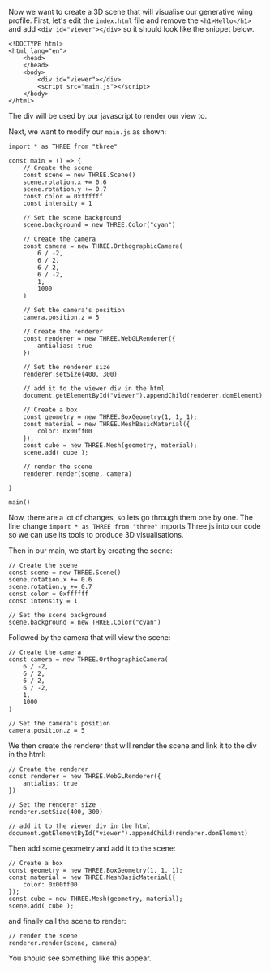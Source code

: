 Now we want to create a 3D scene that will visualise our generative wing profile. First, let's edit the `index.html` file and remove the `<h1>Hello</h1>` and add `<div id="viewer"></div>` so it should look like the snippet below.

```
<!DOCTYPE html>
<html lang="en">
	<head>
	</head>
	<body>
		<div id="viewer"></div>
		<script src="main.js"></script>
	</body>
</html>
```

The div will be used by our javascript to render our view to.

Next, we want to modify our `main.js` as shown:

```
import * as THREE from "three"

const main = () => {
	// Create the scene
	const scene = new THREE.Scene()
	scene.rotation.x += 0.6
	scene.rotation.y += 0.7
	const color = 0xffffff
	const intensity = 1

	// Set the scene background
	scene.background = new THREE.Color("cyan")

	// Create the camera
	const camera = new THREE.OrthographicCamera(
		6 / -2,
		6 / 2,
		6 / 2,
		6 / -2,
		1,
		1000
	)

	// Set the camera's position
	camera.position.z = 5

	// Create the renderer
	const renderer = new THREE.WebGLRenderer({
		antialias: true
	})

	// Set the renderer size
	renderer.setSize(400, 300)

	// add it to the viewer div in the html
	document.getElementById("viewer").appendChild(renderer.domElement)

	// Create a box
	const geometry = new THREE.BoxGeometry(1, 1, 1);
	const material = new THREE.MeshBasicMaterial({
		color: 0x00ff00
	});
	const cube = new THREE.Mesh(geometry, material);
	scene.add( cube );

	// render the scene
	renderer.render(scene, camera)

}

main()
```

Now, there are a lot of changes, so lets go through them one by one. The line change `import * as THREE from "three"` imports Three.js into our code so we can use its tools to produce 3D visualisations.

Then in our main, we start by creating the scene:

```
// Create the scene
const scene = new THREE.Scene()
scene.rotation.x += 0.6
scene.rotation.y += 0.7
const color = 0xffffff
const intensity = 1

// Set the scene background
scene.background = new THREE.Color("cyan")
```

Followed by the camera that will view the scene:

```
// Create the camera
const camera = new THREE.OrthographicCamera(
	6 / -2,
	6 / 2,
	6 / 2,
	6 / -2,
	1,
	1000
)

// Set the camera's position
camera.position.z = 5
```

We then create the renderer that will render the scene and link it to the div in the html:

```
// Create the renderer
const renderer = new THREE.WebGLRenderer({
	antialias: true
})

// Set the renderer size
renderer.setSize(400, 300)

// add it to the viewer div in the html
document.getElementById("viewer").appendChild(renderer.domElement)
```

Then add some geometry and add it to the scene:

```
// Create a box
const geometry = new THREE.BoxGeometry(1, 1, 1);
const material = new THREE.MeshBasicMaterial({
	color: 0x00ff00
});
const cube = new THREE.Mesh(geometry, material);
scene.add( cube );
```

and finally call the scene to render:

```
// render the scene
renderer.render(scene, camera)
```

You should see something like this appear.
